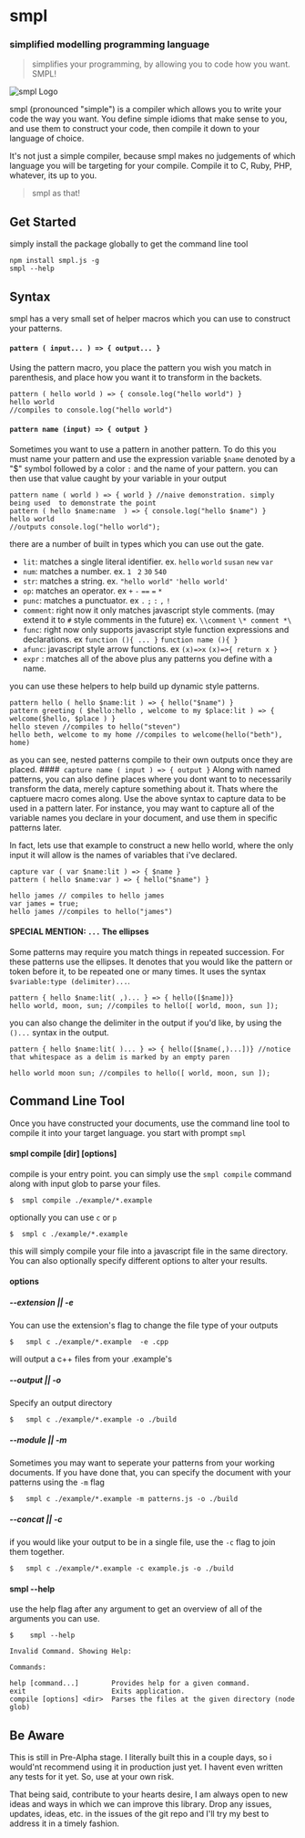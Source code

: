 # smpl
### simplified modelling programming language
> simplifies your programming, by allowing you to code how you want. SMPL!

![smpl Logo](./smpl.logo.png)

smpl (pronounced "simple") is a compiler which allows you to write your code the way you want. You define simple idioms that make sense to you, and use them to construct your code, then compile it down to your language of choice.

It's not just a simple compiler, because smpl makes no judgements of which language you will be targeting for your compile.  Compile it to C, Ruby, PHP, whatever, its up to you.

> smpl as that!

## Get Started
simply install the package globally to get the command line tool

    npm install smpl.js -g
    smpl --help

## Syntax
smpl has a very small set of helper macros which you can use to construct your patterns.
#### `pattern ( input... ) => { output... }`
Using the pattern macro,  you place the pattern you wish you match in parenthesis, and place how you want it to transform in the backets.

    pattern ( hello world ) => { console.log("hello world") }
    hello world
    //compiles to console.log("hello world")
#### `pattern name (input) => { output }`
Sometimes you want to use a pattern in another pattern. To do this you must name your pattern and use the expression variable `$name` denoted by a "$" symbol  followed by a color `:` and the name of your pattern. you can then use that value caught by your variable in your output

    pattern name ( world ) => { world } //naive demonstration. simply being used  to demonstrate the point
    pattern ( hello $name:name  ) => { console.log("hello $name") }
    hello world
    //outputs console.log("hello world");

there are a number of built in types which you can use out the gate.
+ `lit`: matches a single literal identifier. ex. `hello` `world` `susan` `new` `var`
+ `num`: matches a number. ex. `1` ` 2` `30` `540`
+ `str`: matches a string. ex. `"hello world"` `'hello world'`
+ `op`: matches an operator. ex `+` `-` `==` `=` `*`
+ `punc`: matches a punctuator. ex `.` `;` `:` `,` `!`
+ `comment`:  right now it only matches javascript style comments. (may extend it to `#` style comments in the future) ex. `\\comment` `\* comment *\`
+ `func`: right now only supports javascript style function expressions and declarations. ex `function (){ ... }` `function name (){ }`
+ `afunc`: javascript style arrow functions. ex `(x)=>x` `(x)=>{ return x }`
+ `expr` : matches all of the above plus any patterns you define with a name.

you can use these helpers to help build up dynamic style patterns.

    pattern hello ( hello $name:lit ) => { hello("$name") }
    pattern greeting ( $hello:hello , welcome to my $place:lit ) => { welcome($hello, $place ) }
    hello steven //compiles to hello("steven")
    hello beth, welcome to my home //compiles to welcome(hello("beth"), home)
as you can see, nested patterns compile to their own outputs once they are placed.
####` capture name ( input ) => { output }`
Along with named patterns, you can also define places where you dont want to to necessarily transform the data, merely capture something about it. Thats where the captuere macro comes along. Use the above syntax to capture data to be used in a pattern later. For instance, you may want to capture all of the variable names you declare in your document, and use them in specific patterns later.

In fact, lets use that example to construct a new hello world, where the only input it will allow is the names of variables that i've declared.

    capture var ( var $name:lit ) => { $name }
    pattern ( hello $name:var ) => { hello("$name") }

    hello james // compiles to hello james
    var james = true;
    hello james //compiles to hello("james")

#### SPECIAL MENTION: `...` The ellipses
Some patterns may require you match things in repeated succession. For these patterns use the ellipses. It denotes that you would like the pattern or token before it, to be repeated one or many times. It uses the syntax `$variable:type (delimiter)...`.

    pattern { hello $name:lit( ,)... } => { hello([$name])}
    hello world, moon, sun; //compiles to hello([ world, moon, sun ]);

you can also change the delimiter in the output if you'd like, by using the `()...` syntax in the output.

    pattern { hello $name:lit( )... } => { hello([$name(,)...])} //notice that whitespace as a delim is marked by an empty paren

    hello world moon sun; //compiles to hello([ world, moon, sun ]);

## Command Line Tool
Once you have constructed your documents, use the command line tool to compile it into your target language.  you start with prompt `smpl`
#### smpl compile [dir]  [options]
compile is your entry point. you can simply use the `smpl compile` command along with input glob to parse your files.

    $  smpl compile ./example/*.example

optionally you can use `c` or `p`

    $  smpl c ./example/*.example

this will simply compile your file  into a javascript file in the same directory.  You can also optionally specify different options to alter your results.

#### options
##### --extension ||  -e
You can use the extension's flag to change the file type of your outputs

    $   smpl c ./example/*.example  -e .cpp

will output a c++ files from your .example's
##### --output || -o
Specify an output directory

    $   smpl c ./example/*.example -o ./build

##### --module || -m
Sometimes you may want to seperate your patterns from your working documents. If you have done that, you can specify the document with your patterns using the `-m` flag

    $   smpl c ./example/*.example -m patterns.js -o ./build

##### --concat || -c
if you would like your output to be in a single file, use the `-c` flag to join them together.

    $   smpl c ./example/*.example -c example.js -o ./build

#### smpl --help
use the help flag after any argument to get an overview of all of the arguments you can use.

    $    smpl --help

    Invalid Command. Showing Help:

    Commands:

    help [command...]        Provides help for a given command.
    exit                     Exits application.
    compile [options] <dir>  Parses the files at the given directory (node glob)



## Be Aware
This is still in Pre-Alpha stage. I literally built this in a couple days, so i would'nt recommend using it in production just yet. I havent even written any tests for it yet. So, use at your own risk.

That being said, contribute to your hearts desire, I am always open to new ideas and ways in which we can improve this library.  Drop any issues, updates, ideas, etc. in the issues of the git repo and I'll try my best to address it in a timely fashion.
